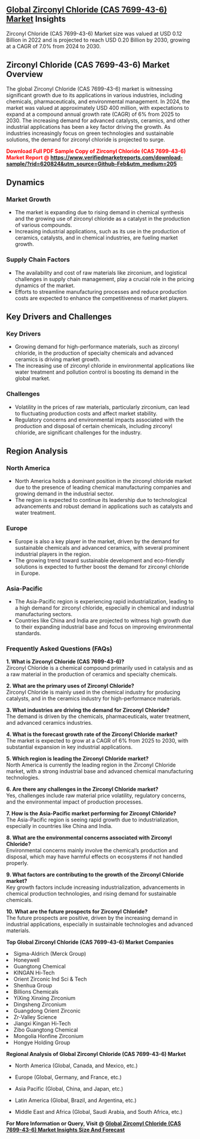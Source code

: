 <h2><a href="https://www.verifiedmarketreports.com/download-sample/?rid=620824&amp;utm_source=Github&amp;utm_medium=205" target="_blank">Global Zirconyl Chloride (CAS 7699-43-6) Market</a> Insights</h2><p>Zirconyl Chloride (CAS 7699-43-6) Market size was valued at USD 0.12 Billion in 2022 and is projected to reach USD 0.20 Billion by 2030, growing at a CAGR of 7.0% from 2024 to 2030.</p><p> <h2>Zirconyl Chloride (CAS 7699-43-6) Market Overview</h2> <p>The global Zirconyl Chloride (CAS 7699-43-6) market is witnessing significant growth due to its applications in various industries, including chemicals, pharmaceuticals, and environmental management. In 2024, the market was valued at approximately USD 400 million, with expectations to expand at a compound annual growth rate (CAGR) of 6% from 2025 to 2030. The increasing demand for advanced catalysts, ceramics, and other industrial applications has been a key factor driving the growth. As industries increasingly focus on green technologies and sustainable solutions, the demand for zirconyl chloride is projected to surge.</p> <p><strong><p><span class=""><span style="color: #ff0000;"><strong>Download Full PDF Sample Copy of Zirconyl Chloride (CAS 7699-43-6) Market Report</strong> @ </span><a href="https://www.verifiedmarketreports.com/download-sample/?rid=620824&amp;utm_source=Github-Feb&amp;utm_medium=205" target="_blank">https://www.verifiedmarketreports.com/download-sample/?rid=620824&amp;utm_source=Github-Feb&amp;utm_medium=205</a></span></p></strong></p> <h2>Dynamics</h2> <h3>Market Growth</h3> <ul> <li>The market is expanding due to rising demand in chemical synthesis and the growing use of zirconyl chloride as a catalyst in the production of various compounds.</li> <li>Increasing industrial applications, such as its use in the production of ceramics, catalysts, and in chemical industries, are fueling market growth.</li> </ul> <h3>Supply Chain Factors</h3> <ul> <li>The availability and cost of raw materials like zirconium, and logistical challenges in supply chain management, play a crucial role in the pricing dynamics of the market.</li> <li>Efforts to streamline manufacturing processes and reduce production costs are expected to enhance the competitiveness of market players.</li> </ul> <h2>Key Drivers and Challenges</h2> <h3>Key Drivers</h3> <ul> <li>Growing demand for high-performance materials, such as zirconyl chloride, in the production of specialty chemicals and advanced ceramics is driving market growth.</li> <li>The increasing use of zirconyl chloride in environmental applications like water treatment and pollution control is boosting its demand in the global market.</li> </ul> <h3>Challenges</h3> <ul> <li>Volatility in the prices of raw materials, particularly zirconium, can lead to fluctuating production costs and affect market stability.</li> <li>Regulatory concerns and environmental impacts associated with the production and disposal of certain chemicals, including zirconyl chloride, are significant challenges for the industry.</li> </ul> <h2>Region Analysis</h2> <h3>North America</h3> <ul> <li>North America holds a dominant position in the zirconyl chloride market due to the presence of leading chemical manufacturing companies and growing demand in the industrial sector.</li> <li>The region is expected to continue its leadership due to technological advancements and robust demand in applications such as catalysts and water treatment.</li> </ul> <h3>Europe</h3> <ul> <li>Europe is also a key player in the market, driven by the demand for sustainable chemicals and advanced ceramics, with several prominent industrial players in the region.</li> <li>The growing trend toward sustainable development and eco-friendly solutions is expected to further boost the demand for zirconyl chloride in Europe.</li> </ul> <h3>Asia-Pacific</h3> <ul> <li>The Asia-Pacific region is experiencing rapid industrialization, leading to a high demand for zirconyl chloride, especially in chemical and industrial manufacturing sectors.</li> <li>Countries like China and India are projected to witness high growth due to their expanding industrial base and focus on improving environmental standards.</li> </ul> <h3>Frequently Asked Questions (FAQs)</h3> <p><strong>1. What is Zirconyl Chloride (CAS 7699-43-6)?</strong><br> Zirconyl Chloride is a chemical compound primarily used in catalysis and as a raw material in the production of ceramics and specialty chemicals.</p> <p><strong>2. What are the primary uses of Zirconyl Chloride?</strong><br> Zirconyl Chloride is mainly used in the chemical industry for producing catalysts, and in the ceramics industry for high-performance materials.</p> <p><strong>3. What industries are driving the demand for Zirconyl Chloride?</strong><br> The demand is driven by the chemicals, pharmaceuticals, water treatment, and advanced ceramics industries.</p> <p><strong>4. What is the forecast growth rate of the Zirconyl Chloride market?</strong><br> The market is expected to grow at a CAGR of 6% from 2025 to 2030, with substantial expansion in key industrial applications.</p> <p><strong>5. Which region is leading the Zirconyl Chloride market?</strong><br> North America is currently the leading region in the Zirconyl Chloride market, with a strong industrial base and advanced chemical manufacturing technologies.</p> <p><strong>6. Are there any challenges in the Zirconyl Chloride market?</strong><br> Yes, challenges include raw material price volatility, regulatory concerns, and the environmental impact of production processes.</p> <p><strong>7. How is the Asia-Pacific market performing for Zirconyl Chloride?</strong><br> The Asia-Pacific region is seeing rapid growth due to industrialization, especially in countries like China and India.</p> <p><strong>8. What are the environmental concerns associated with Zirconyl Chloride?</strong><br> Environmental concerns mainly involve the chemical’s production and disposal, which may have harmful effects on ecosystems if not handled properly.</p> <p><strong>9. What factors are contributing to the growth of the Zirconyl Chloride market?</strong><br> Key growth factors include increasing industrialization, advancements in chemical production technologies, and rising demand for sustainable chemicals.</p> <p><strong>10. What are the future prospects for Zirconyl Chloride?</strong><br> The future prospects are positive, driven by the increasing demand in industrial applications, especially in sustainable technologies and advanced materials.</p> </p><p><strong>Top Global Zirconyl Chloride (CAS 7699-43-6) Market Companies</strong></p><div data-test-id=""><p><li>Sigma-Aldrich (Merck Group)</li><li> Honeywell</li><li> Guangtong Chemical</li><li> KINGAN Hi-Tech</li><li> Orient Zirconic Ind Sci & Tech</li><li> Shenhua Group</li><li> Billions Chemicals</li><li> YiXing Xinxing Zirconium</li><li> Dingsheng Zirconium</li><li> Guangdong Orient Zirconic</li><li> Zr-Valley Science</li><li> Jiangxi Kingan Hi-Tech</li><li> Zibo Guangtong Chemical</li><li> Mongolia Honfine Zirconium</li><li> Hongye Holding Group</li></p><div><strong>Regional Analysis of&nbsp;Global Zirconyl Chloride (CAS 7699-43-6) Market</strong></div><ul><li dir="ltr"><p dir="ltr">North America&nbsp;(Global, Canada, and Mexico, etc.)</p></li><li dir="ltr"><p dir="ltr">Europe (Global, Germany, and France, etc.)</p></li><li dir="ltr"><p dir="ltr">Asia Pacific&nbsp;(Global, China, and Japan, etc.)</p></li><li dir="ltr"><p dir="ltr">Latin America&nbsp;(Global, Brazil, and Argentina, etc.)</p></li><li dir="ltr">Middle East and Africa&nbsp;(Global, Saudi Arabia, and South Africa, etc.)</li></ul><p><strong>For More Information or Query, Visit @&nbsp;</strong><strong><a href="https://www.verifiedmarketreports.com/product/zirconyl-chloride-cas-7699-43-6-market/?utm_source=Github&amp;utm_medium=205" target="_blank">Global Zirconyl Chloride (CAS 7699-43-6) Market Insights Size And Forecast</a></strong></p></div>
